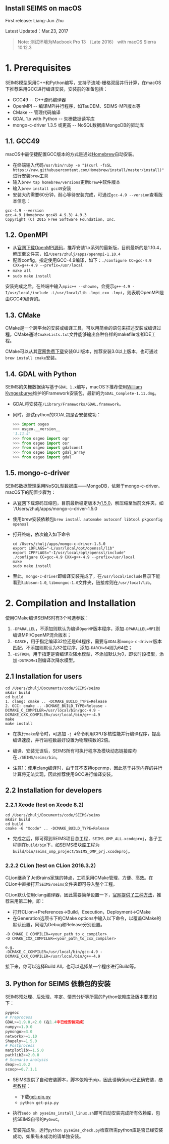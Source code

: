 Install SEIMS on macOS
----------------------------

First release: Liang-Jun Zhu

Latest Updated：Mar.23, 2017

> Note: 测试环境为Macbook Pro 13 （Late 2016） with macOS Sierra 10.12.3

# 1. Prerequisites

SEIMS模型采用C++和Python编写，支持子流域-栅格双层并行计算，在macOS下推荐采用GCC进行编译安装，安装前的准备包括：
+ GCC49 -- C++源码编译器
+ OpenMPI -- 编译MPI并行程序，如TauDEM、SEIMS-MPI版本等
+ CMake -- 管理代码编译
+ GDAL 1.x with Python -- 矢栅数据读写库
+ mongo-c-driver 1.3.5 或更高 -- NoSQL数据库MongoDB的驱动库


## 1.1. GCC49
macOS中最便捷配置GCC版本的方式是通过[Homebrew](http://brew.sh/)自动安装。
+ 在终端输入代码`/usr/bin/ruby -e "$(curl -fsSL https://raw.githubusercontent.com/Homebrew/install/master/install)"
` 进行安装`brew`工具
+ 输入`brew tap homebrew/versions`更新`brew`中软件版本
+ 输入`brew install gcc49`安装
+ 安装大约需要60分钟，耐心等待安装完成，可通过`gcc-4.9 --version`查看版本信息：
    
```
gcc-4.9 --version
gcc-4.9 (Homebrew gcc49 4.9.3) 4.9.3
Copyright (C) 2015 Free Software Foundation, Inc.
```

## 1.2. OpenMPI
+ 从[官网下载OpenMPI源码](https://www.open-mpi.org/software/ompi/v1.10/)，推荐安装1.x系列的最新版，目前最新的是1.10.4，解压至文件夹，如`/Users/zhulj/apps/openmpi-1.10.4
`
+ 配置config，指定使用GCC-4.9编译，如下：`./configure CC=gcc-4.9 CXX=g++-4.9 --prefix=/usr/local`
+ `make all`
+ `sudo make install`

安装完成之后，在终端中输入`mpic++ --showme`，会提示`g++-4.9 -I/usr/local/include -L/usr/local/lib -lmpi_cxx -lmpi`，则表明OpenMPI是由GCC49编译的。

## 1.3. CMake

CMake是一个跨平台的安装或编译工具，可以用简单的语句来描述安装或编译过程。CMake通过`CmakeLists.txt`文件能够输出各种各样的makefile或者IDE工程。

CMake可以从其[官网免费下载](http://www.cmake.org/files)安装GUI版本，推荐安装3.0以上版本，也可通过`brew install cmake`安装。

## 1.4. GDAL with Python

SEIMS的矢栅数据读写基于`GDAL 1.x`编写，macOS下推荐使用[William Kyngesburye](http://www.kyngchaos.com/software:frameworks)维护的Framework安装包，最新的为`GDAL_Complete-1.11.dmg`。

+ GDAL将安装在`/Library/Frameworks/GDAL.framework`。
+ 同时，测试python的GDAL包是否安装成功：

    ```python
    >>> import osgeo
    >>> osgeo.__version__
    '1.11.4'
    >>> from osgeo import ogr
    >>> from osgeo import osr
    >>> from osgeo import gdalconst
    >>> from osgeo import gdal_array
    >>> from osgeo import gdal
    ```

## 1.5. mongo-c-driver

SEIMS数据管理采用NoSQL型数据库——MongoDB，依赖于mongo-c-driver。
macOS下的配置步骤为：
+ 从[官网](http://mongoc.org/ "mongo-c-driver-download")下载源码压缩包，目前最新稳定版本为[1.5.0](https://github.com/mongodb/mongo-c-driver/releases/download/1.5.0/mongo-c-driver-1.5.0.tar.gz "mongo-c-driver-1.5.0")，解压缩至当前文件夹，如`/Users/zhulj/apps/mongo-c-driver-1.5.0

+ 使用brew安装依赖包`brew install automake autoconf libtool pkgconfig openssl`
+ 打开终端，依次输入如下命令

	```shell
	cd /Users/zhulj/apps/mongo-c-driver-1.5.0
	export LDFLAGS="-L/usr/local/opt/openssl/lib"
	export CPPFLAGS="-I/usr/local/opt/openssl/include"
	./configure CC=gcc-4.9 CXX=g++-4.9 --prefix=/usr/local
	make
	sudo make install
	```


+ 至此，`mongo-c-driver`即编译安装完成了，在`/usr/local/include`目录下能看到`libbson-1.0`, `libmongoc-1.0`文件夹，链接库则在`/usr/local/lib`。

# 2. Compilation and Installation

使用CMake编译SEIMS时有3个可选参数：
1. `-DPARALLEL`，不添加则默认为编译`OpenMP`版本程序，添加`-DPARALLEL=MPI`则编译MPI/OpenMP混合版本；
2. `-DARCH`，用于指定编译32位还是64程序，需要与`GDAL`和`mongo-c-driver`版本匹配，不添加则默认为32位程序，添加`-DARCH=64`则为64位；
3. `-DSTROM`，用于指定是否编译次降水模型，不添加默认为0，即长时段模型，添加`-DSTROM=1`则编译次降水模型。

## 2.1 Installation for users

```shell
cd /Users/zhulj/Documents/code/SEIMS/seims
mkdir build
cd build
1. clang: cmake .. -DCMAKE_BUILD_TYPE=Release
2. GCC: cmake .. -DCMAKE_BUILD_TYPE=Release -DCMAKE_C_COMPILER=/usr/local/bin/gcc-4.9 -DCMAKE_CXX_COMPILER=/usr/local/bin/g++-4.9
make
make install
```
+ 在执行`make`命令时，可追加 `-j 4`命令利用CPU多核性能并行编译程序，提高编译速度，并行进程数最好设置为物理核数的2倍。
+ 编译、安装无误后，SEIMS所有可执行程序及模块动态链接库均在`./SEIMS/seims/bin`。

+ 注意1：使用clang编译时，由于其不支持openmp，因此基于共享内存的并行计算将无法实现，因此推荐使用GCC进行编译安装。

## 2.2 Installation for developers

### 2.2.1 Xcode (test on Xcode 8.2)

```shell
cd /Users/zhulj/Documents/code/SEIMS/seims
mkdir build
cd build
cmake -G "Xcode" .. -DCMAKE_BUILD_TYPE=Release
```
+ 完成之后，即可得到SEIMS项目总工程，`SEIMS_OMP_ALL.xcodeproj`，各子工程则在`build/bin`下，如SEIMS模块库工程为`build/bin/seims_omp_project/SEIMS_OMP_prj.xcodeproj`。

### 2.2.2 CLion (test on CLion 2016.3.2）

CLion继承了JetBrains家族的特点，工程采用CMake管理，方便、高效。在CLion中直接打开`SEIMS/seims`文件夹即可导入整个工程。

CLion默认使用clang编译器，因此需要简单设置一下，[官网提供了三种方法](https://cmake.org/Wiki/CMake_FAQ#How_do_I_use_a_different_compiler.3F)，推荐采用第二种，即：

+ 打开CLion->Preferences->Build，Execution，Deployment->CMake
+ 在Generation选项卡下的CMake options中输入以下命令，以覆盖CMake的默认设置，同理为Debug和Release分别设置。

```
-D CMAKE_C_COMPILER=<your_path_to_c_compiler>
-D CMAKE_CXX_COMPILER=<your_path_to_cxx_compiler>

e.g.
-DCMAKE_C_COMPILER=/usr/local/bin/gcc-4.9 -DCMAKE_CXX_COMPILER=/usr/local/bin/g++-4.9
```

接下来，你可以选择Build All，也可以选择某一个程序进行Build等。

## 3. Python for SEIMS 依赖包的安装
 
SEIMS预处理、后处理、率定、情景分析等所需的Python依赖库及版本要求如下：

```py
pygeoc
# Preprocess
GDAL>=1.9.0,<2.0 (在1.4中已经安装完成)
numpy>=1.9.0
pymongo>=3.0
networkx>=1.10
Shapely>=1.5.0
# Postprocess
matplotlib>=1.5.0
pathlib2>=2.0.0
# Scenario analysis
deap>=1.0.2
scoop>=0.7.1.1
```

+ SEIMS提供了自动安装脚本，脚本依赖于pip，因此请确保pip已正确安装，[参考教程](https://pip.pypa.io/en/stable/installing/)：
  + 下载[get-pip.py](https://bootstrap.pypa.io/get-pip.py)
  + `python get-pip.py`

+ 执行`sudo sh pyseims_install_linux.sh`即可自动安装完成所有依赖库，包括SEIMS自带的`PyGeoC`。

+ 安装完成后，运行`python pyseims_check.py`检查所需python库是否已经安装成功，如果有未成功的请单独安装。
